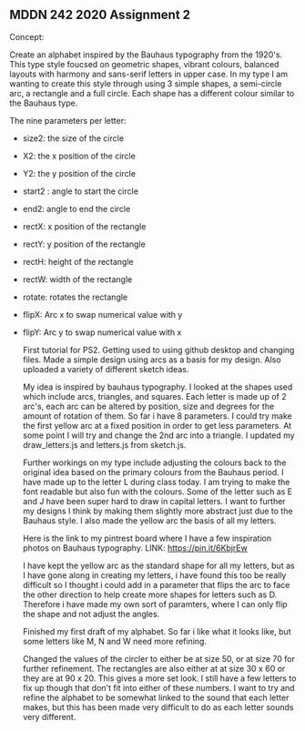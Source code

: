 ## MDDN 242 2020 Assignment 2

Concept:

Create an alphabet inspired by the Bauhaus typography from the 1920's. This type style foucsed on geometric shapes, vibrant colours, balanced layouts with harmony and sans-serif letters in upper case. In my type I am wanting to create this style through using 3 simple shapes, a semi-circle arc, a rectangle and a full circle. Each shape has a different colour similar to the Bauhaus type.


The nine parameters per letter:

- size2: the size of the circle
- X2: the x position of the circle
- Y2: the y position of the circle 
- start2 : angle to start the circle
- end2: angle to end the circle 
- rectX: x position of the rectangle 
- rectY: y position of the rectangle 
- rectH: height of the rectangle 
- rectW: width of the rectangle 
- rotate: rotates the rectangle
- flipX: Arc x to swap numerical value with y
- flipY: Arc y to swap numerical value with x 

  First tutorial for PS2. Getting used to using github desktop and changing files. Made a simple design using arcs as a basis for my design. Also uploaded a variety of different sketch ideas.


  My idea is inspired by bauhaus typography. I looked at the shapes used which include arcs, triangles, and squares. Each letter is made up of 2 arc's, each arc can be altered by position, size and degrees for the amount of rotation of them. So far i have 8 parameters. I could try make the first yellow arc at a fixed position in order to get less parameters. At some point I will try and change the 2nd arc into a triangle. I updated my draw_letters.js and letters.js from sketch.js.

  Further workings on my type include adjusting the colours back to the original idea based on the primary colours from the Bauhaus period. I have made up to the letter L during class today. I am trying to make the font readable but also fun with the colours. Some of the letter such as E and J have been super hard to draw in capital letters. I want to further my designs I think by making them slightly more abstract just due to the Bauhaus style. I also made the yellow arc the basis of all my letters. 

  Here is the link to my pintrest board where I have a few inspiration photos on Bauhaus typography. 
  LINK: https://pin.it/6KbjrEw 

  I have kept the yellow arc as the standard shape for all my letters, but as I have gone along in creating my letters, i have found this too be really difficult so I thought i could add in a parameter that flips the arc to face the other direction to help create more shapes for letters such as D. Therefore i have made my own sort of paramters, where I can only flip the shape and not adjust the angles. 

  Finished my first draft of my alphabet. So far i like what it looks like, but some letters like M, N and W need more refining.

  Changed the values of the circler to either be at size 50, or at size 70 for further refinement. The rectangles are also either at at  size 30 x 60 or they are at 90 x 20. This gives a more set look. I still have a few letters to fix up though that don't fit into either of these numbers. I want to try and refine the alphabet to be somewhat linked to the sound that each letter makes, but this has been made very difficult to do as each letter sounds very different. 


